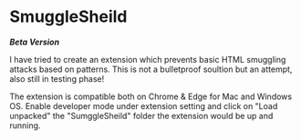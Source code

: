 # SmuggleSheild
***Beta Version***

I have tried to create an extension which prevents basic HTML smuggling attacks based on patterns. This is not a bulletproof soultion but an attempt, also still in testing phase! 

The extension is compatible both on Chrome & Edge for Mac and Windows OS. Enable developer mode under extension setting and click on "Load unpacked" the "SumggleSheild" folder the extension would be up and running.

